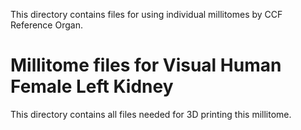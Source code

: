 This directory contains files for using individual millitomes by CCF Reference Organ.
# Millitome files for Visual Human Female Left Kidney

This directory contains all files needed for 3D printing this millitome. 